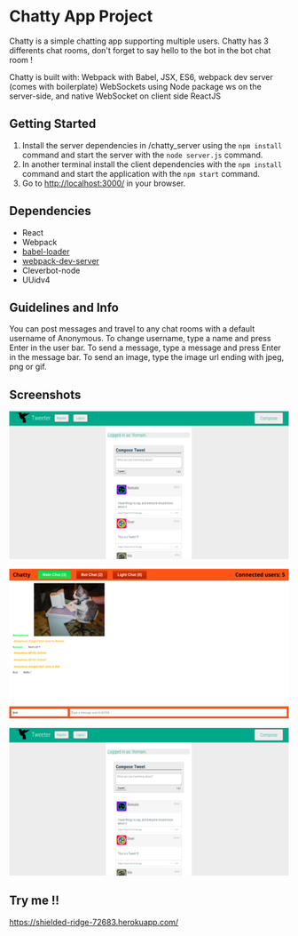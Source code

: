 # Chatty App Project

Chatty is a simple chatting app supporting multiple users. Chatty has 3 differents chat rooms, don't forget to say hello to the bot in the bot chat room !

Chatty is built with:
  Webpack with Babel, JSX, ES6, webpack dev server (comes with boilerplate)
  WebSockets using Node package ws on the server-side, and native WebSocket on client side
  ReactJS

## Getting Started

1. Install the server dependencies in /chatty_server using the `npm install` command and start the server with the `node server.js` command.
2. In another terminal install the client dependencies with the `npm install` command and start the application with the `npm start` command.
3. Go to <http://localhost:3000/> in your browser.

## Dependencies

* React
* Webpack
* [babel-loader](https://github.com/babel/babel-loader)
* [webpack-dev-server](https://github.com/webpack/webpack-dev-server)
* Cleverbot-node
* UUidv4

## Guidelines and Info

You can post messages and travel to any chat rooms with a default username of Anonymous.
To change username, type a name and press Enter in the user bar.
To send a message, type a message and press Enter in the message bar.
To send an image, type the image url ending with jpeg, png or gif.

## Screenshots

!["Screenshot of Main page"](https://github.com/Zushisan/tweeter/blob/master/docs/tweeter-main-page.png?raw=true)

!['Chatting"](https://github.com/Zushisan/Chatty/blob/master/docs/Chatty2.png?raw=true)

!["Screenshot of Bot chat room"](https://github.com/Zushisan/tweeter/blob/master/docs/tweeter-main-page.png?raw=true)

## Try me !!

https://shielded-ridge-72683.herokuapp.com/
